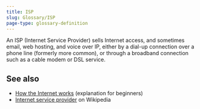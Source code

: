 ```yaml
---
title: ISP
slug: Glossary/ISP
page-type: glossary-definition
---
```


An ISP (Internet Service Provider) sells Internet access, and sometimes email, web hosting, and voice over IP, either by a dial-up connection over a phone line (formerly more common), or through a broadband connection such as a cable modem or DSL service.

## See also

- [How the Internet works](/en-US/docs/Learn/Common_questions/Web_mechanics/How_does_the_Internet_work) (explanation for beginners)
- [Internet service provider](https://en.wikipedia.org/wiki/Internet_service_provider) on Wikipedia
